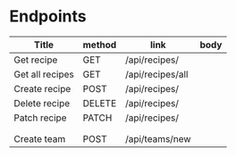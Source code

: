 # Endpoints

| Title           | method | link             | body |
|-----------------|--------|------------------|------|
| Get recipe      | GET    | /api/recipes/    |      |
| Get all recipes | GET    | /api/recipes/all |      |
| Create recipe   | POST   | /api/recipes/    |      |
| Delete recipe   | DELETE | /api/recipes/    |      |
| Patch  recipe   | PATCH  | /api/recipes/    |      |
|                 |        |                  |      |
|                 |        |                  |      |
| Create team     | POST   | /api/teams/new   |      |
